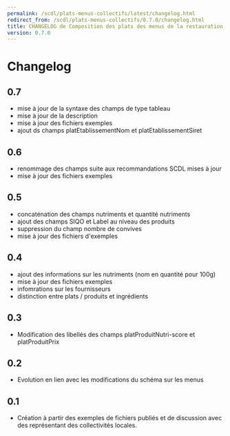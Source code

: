 ```yaml
---
permalink: /scdl/plats-menus-collectifs/latest/changelog.html
redirect_from: /scdl/plats-menus-collectifs/0.7.0/changelog.html
title: CHANGELOG de Composition des plats des menus de la restauration collective
version: 0.7.0
---
```


# Changelog

## 0.7

* mise à jour de la syntaxe des champs de type tableau
* mise à jour de la description
* mise à jour des fichiers exemples
* ajout ds champs platEtablissementNom et platEtablissementSiret


## 0.6

* renommage des champs suite aux recommandations SCDL mises à jour
* mise à jour des fichiers exemples

## 0.5

* concaténation des champs nutriments et quantité nutriments
* ajout des champs SIQO et Label au niveau des produits
* suppression du champ nombre de convives
* mise à jour des fichiers d'exemples

## 0.4

* ajout des informations sur les nutriments (nom en quantité pour 100g)
* mise à jour des fichiers exemples
* infomrations sur les fournisseurs
* distinction entre plats / produits et ingrédients

## 0.3

* Modification des libellés des champs platProduitNutri-score et platProduitPrix

## 0.2

* Evolution en lien avec les modifications du schéma sur les menus

## 0.1

* Création à partir des exemples de fichiers publiés et de discussion avec des représentant des collectivités locales.